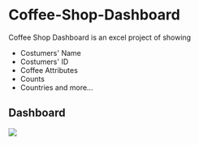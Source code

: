 # Coffee-Shop-Dashboard
Coffee Shop Dashboard is an excel project of showing
- Costumers' Name
- Costumers' ID
- Coffee Attributes
- Counts
- Countries
and more...
## Dashboard
![](https://github.com/ogtknscn/Coffee-Shop-Dashboard/main/Coffee-Order-Project/Dashboard_SS.png?raw=true)
